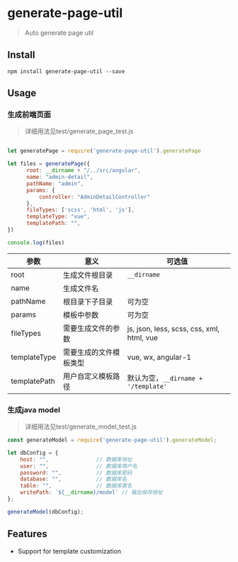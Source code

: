 # generate-page-util

> Auto generate page util


## Install

```
npm install generate-page-util --save
```

## Usage

###  生成前端页面
> 详细用法见test/generate_page_test.js
```js

let generatePage = require('generate-page-util').generatePage

let files = generatePage({
      root: __dirname + "/../src/angular",
      name: "admin-detail",
      pathName: "admin",
      params: {
          controller: "AdminDetailController"
      },
      fileTypes: ['scss', 'html', 'js'],
      templateType: "vue",
      templatePath: "",
})

console.log(files)

```

| 参数 | 意义  | 可选值 |
| ------------ | ------------ | ------------ |
|  root | 生成文件根目录  | `__dirname` |
|  name | 生成文件名 |   |
|  pathName | 根目录下子目录 | 可为空  |
|  params | 模板中参数 | 可为空  |
|  fileTypes | 需要生成文件的参数 | js, json, less, scss, css, xml, html, vue  |
|  templateType | 需要生成的文件模板类型 | vue, wx, angular-1  |
|  templatePath | 用户自定义模板路径 | 默认为空，`__dirname + '/template'`  |

### 生成java model
> 详细用法见test/generate_model_test.js
```js
const generateModel = require('generate-page-util').generateModel;

let dbConfig = {
    host: "",               // 数据库地址
    user: "",               // 数据库用户名
    password: "",           // 数据库密码
    database: "",           // 数据库名
    table: "",              // 数据库表名
    writePath: `${__dirname}/model` // 输出保存地址
};

generateModel(dbConfig);
```




## Features
- Support for template customization
